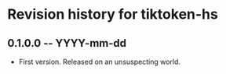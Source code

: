 # Revision history for tiktoken-hs

## 0.1.0.0 -- YYYY-mm-dd

* First version. Released on an unsuspecting world.
